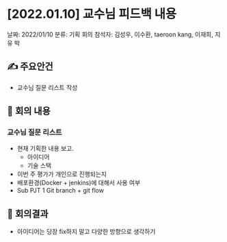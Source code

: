 # [2022.01.10] 교수님 피드백 내용

날짜: 2022/01/10
분류: 기획 회의
참석자: 김성우, 이수환, taeroon kang, 이재희, 지유 박

## ✍ 주요안건

- 교수님 질문 리스트 작성

## 📑 회의 내용

### 교수님 질문 리스트

- 현재 기획한 내용 보고.
    - 아이디어
    - 기술 스택
- 이번 주 평가가 개인으로 진행되는지
- 배포환경(Docker + jenkins)에 대해서 사용 여부
- Sub PJT 1 Git branch + git flow

## 📢 회의결과

- 아이디어는 당장 fix하지 말고 다양한 방향으로 생각하기